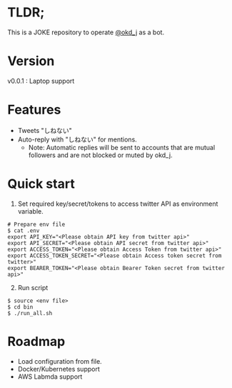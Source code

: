 # TLDR;
This is a JOKE repository to operate [@okd_j](https://twitter.com/okd_j) as a bot.

# Version
v0.0.1 : Laptop support

# Features
* Tweets "しねない"
* Auto-reply with "しねない" for mentions.
  * Note: Automatic replies will be sent to accounts that are mutual followers and are not blocked or muted by okd_j.

# Quick start
1. Set required key/secret/tokens to access twitter API as environment variable.
```
# Prepare env file
$ cat .env
export API_KEY="<Please obtain API key from twitter api>"
export API_SECRET="<Please obtain API secret from twitter api>"
export ACCESS_TOKEN="<Please obtain Access Token from twitter api>"
export ACCESS_TOKEN_SECRET="<Please obtain Access token secret from twitter>"
export BEARER_TOKEN="<Please obtain Bearer Token secret from twitter api>"

```

2. Run script
```
$ source <env file>
$ cd bin
$ ./run_all.sh
```

# Roadmap
* Load configuration from file.
* Docker/Kubernetes support
* AWS Labmda support
